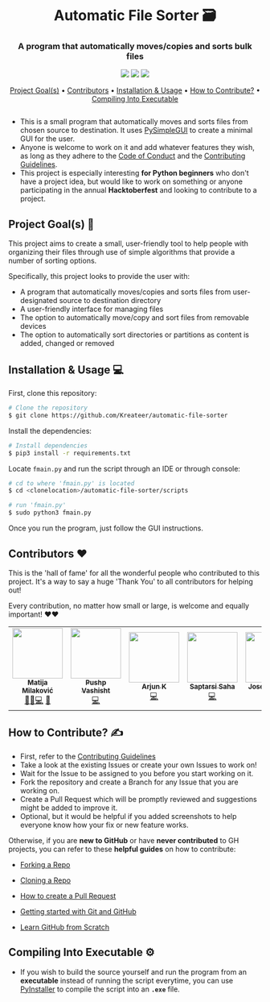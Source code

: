 <h1 align=center> Automatic File Sorter 🗃️ </h1>

<h3 align=center> A program that automatically moves/copies and sorts bulk files </h3>

<p align="center">
   <img src="https://img.shields.io/github/hacktoberfest/2020/Kreateer/automatic-file-sorter"> <img src="https://img.shields.io/github/license/Kreateer/automatic-file-sorter"> <img src="https://img.shields.io/github/last-commit/Kreateer/automatic-file-sorter">
   </p>

<p align="center">
   <a href=https://github.com/Kreateer/automatic-file-sorter#project-goals->Project Goal(s)</a> • <a href=https://github.com/Kreateer/automatic-file-sorter#contributors>Contributors</a> • <a href=https://github.com/Kreateer/automatic-file-sorter#installation--usage->Installation & Usage</a> • <a href=https://github.com/Kreateer/automatic-file-sorter#how-to-contribute-%EF%B8%8F>How to Contribute?</a> • <a href=https://github.com/Kreateer/automatic-file-sorter#compiling-into-executable-%EF%B8%8F>Compiling Into Executable</a>
  </p>

<p align="center">
  <img src="">
  </p>

- This is a small program that automatically moves and sorts files from chosen source to destination. It uses [PySimpleGUI](https://github.com/PySimpleGUI/PySimpleGUI) to create a minimal GUI for the user.
- Anyone is welcome to work on it and add whatever features they wish, as long as they adhere to the [Code of Conduct](https://github.com/Kreateer/automatic-file-sorter/blob/master/CODE_OF_CONDUCT.md) and the [Contributing Guidelines](https://github.com/Kreateer/automatic-file-sorter/blob/master/CONTRIBUTING.md).
- This project is especially interesting **for Python beginners** who don't have a project idea, but would like to work on something or anyone participating in the annual **Hacktoberfest** and looking to contribute to a project.

## Project Goal(s) 🎯

This project aims to create a small, user-friendly tool to help people with organizing their files through use of simple algorithms that provide a number of sorting options.

Specifically, this project looks to provide the user with:

- A program that automatically moves/copies and sorts files from user-designated source to destination directory
- A user-friendly interface for managing files
- The option to automatically move/copy and sort files from removable devices
- The option to automatically sort directories or partitions as content is added, changed or removed

## Installation & Usage 💻

First, clone this repository:
```bash
# Clone the repository
$ git clone https://github.com/Kreateer/automatic-file-sorter
```
Install the dependencies:
```bash
# Install dependencies
$ pip3 install -r requirements.txt
```
Locate ``fmain.py`` and run the script through an IDE or through console:
```bash
# cd to where 'fmain.py' is located
$ cd <clonelocation>/automatic-file-sorter/scripts

# run 'fmain.py'
$ sudo python3 fmain.py
```
Once you run the program, just follow the GUI instructions.

## Contributors ❤️

This is the 'hall of fame' for all the wonderful people who contributed to this project. It's a way to say a huge 'Thank You' to all contributors for helping out!

Every contribution, no matter how small or large, is welcome and equally important! ❤️❤️

<!-- ALL-CONTRIBUTORS-LIST:START - Do not remove or modify this section -->
<!-- prettier-ignore-start -->
<!-- markdownlint-disable -->
<table>
  <tr>
    <td align="center"><a href="https://github.com/Kreateer"><img src="https://avatars2.githubusercontent.com/u/19147258?v=4" width="100px;" alt=""/><br /><sub><b>Matija Milaković</b></sub></a><br /><a href="#projectManagement-Kreateer" title="Project Management">📆</a><a href="#ideas-Kreateer" title="Ideas, Planning, & Feedback">🤔</a><a href="https://github.com/Kreateer/automatic-file-sorter/commits?author=Kreateer" title="Code">💻</a> <a href="https://github.com/Kreateer/automatic-file-sorter/commits?author=Kreateer" title="Documentation">📖</a></td>
    <td align="center"><a href="https://github.com/pushp1997"><img src="https://avatars2.githubusercontent.com/u/19623154?s=400&u=7a94be1ab36f881e6b2c2322ccc9e5f63082a28f&v=4" width="100px;" alt=""/><br /><sub><b>Pushp Vashisht</b></sub></a><br /><a href="https://github.com/Kreateer/automatic-file-sorter/commits?author=pushp1997" title="Code">💻</a></td>
    <td align="center"><a href="https://github.com/arjunKay"><img src="https://avatars3.githubusercontent.com/u/21005432?s=460&u=44753ea260478cb4305a2bb9e11e2d8eac12550b&v=4" width="100px;" alt=""/><br /><sub><b>Arjun K</b></sub></a><br /><a href="https://github.com/Kreateer/automatic-file-sorter/commits?author=arjunKay" title="Code">💻</a></td>
    <td align="center"><a href="https://github.com/saptarsi96"><img src="https://avatars1.githubusercontent.com/u/29809001?s=400&u=877444ac545a2e7cdf3aac3189e13181761a0669&v=4" width="100px;" alt=""/><br /><sub><b>Saptarsi Saha</b></sub></a><br /><a href="https://github.com/Kreateer/automatic-file-sorter/commits?author=saptarsi96" title="Code">💻</a></td>
    <td align="center"><a href="https://github.com/EmeraldEntities"><img src="https://avatars0.githubusercontent.com/u/44278515?s=400&u=91541d9d3b3fb613495c52239c8ddc474f5c0b19&v=4" width="100px;" alt=""/><br /><sub><b>Joseph Wang
</b></sub></a><br /><a href="https://github.com/Kreateer/automatic-file-sorter/commits?author=EmeraldEntities" title="Code">💻</a></td>
  </tr>
</table>

<!-- markdownlint-enable -->
<!-- prettier-ignore-end -->
<!-- ALL-CONTRIBUTORS-LIST:END -->


## How to Contribute? ✍️

- First, refer to the [Contributing Guidelines](https://github.com/Kreateer/automatic-file-sorter/blob/master/CONTRIBUTING.md)
- Take a look at the existing Issues or create your own Issues to work on!
- Wait for the Issue to be assigned to you before you start working on it.
- Fork the repository and create a Branch for any Issue that you are working on.
- Create a Pull Request which will be promptly reviewed and suggestions might be added to improve it.
- Optional, but it would be helpful if you added screenshots to help everyone know how your fix or new feature works.

Otherwise, if you are **new to GitHub** or have **never contributed** to GH projects, you can refer to these **helpful guides** on how to contribute:

- [Forking a Repo](https://help.github.com/en/github/getting-started-with-github/fork-a-repo)

- [Cloning a Repo](https://help.github.com/en/desktop/contributing-to-projects/creating-an-issue-or-pull-request)

- [How to create a Pull Request](https://opensource.com/article/19/7/create-pull-request-github)

- [Getting started with Git and GitHub](https://towardsdatascience.com/getting-started-with-git-and-github-6fcd0f2d4ac6)

- [Learn GitHub from Scratch](https://lab.github.com/githubtraining/introduction-to-github)


## Compiling Into Executable ⚙️

- If you wish to build the source yourself and run the program from an **executable** instead of running the script everytime, you can use [PyInstaller](https://www.pyinstaller.org/) to compile the script into an **`.exe`** file.
